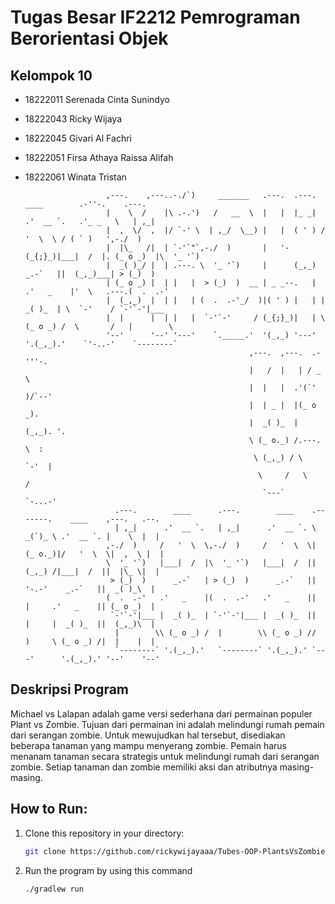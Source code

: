 # Tugas Besar IF2212 Pemrograman Berorientasi Objek
## Kelompok 10
- 18222011 Serenada Cinta Sunindyo
- 18222043 Ricky Wijaya
- 18222045 Givari Al Fachri
- 18222051 Firsa Athaya Raissa Alifah
- 18222061 Winata Tristan

                        ,---.    ,---..-./`)     _______   .---.  .---.    ____        .-''-.    .---.             
                        |    \  /    |\ .-.')   /   __  \  |   |  |_ _|  .'  __ `.   .'_ _   \   | ,_|             
                        |  ,  \/  ,  |/ `-' \  | ,_/  \__) |   |  ( ' ) /   '  \  \ / ( ` )   ',-./  )             
                        |  |\_   /|  | `-'`"`,-./  )       |   '-(_{;}_)|___|  /  |. (_ o _)  |\  '_ '`)           
                        |  _( )_/ |  | .---. \  '_ '`)     |      (_,_)    _.-`   ||  (_,_)___| > (_)  )           
                        | (_ o _) |  | |   |  > (_)  )  __ | _ _--.   | .'   _    |'  \   .---.(  .  .-'           
                        |  (_,_)  |  | |   | (  .  .-'_/  )|( ' ) |   | |  _( )_  | \  `-'    / `-'`-'|___         
                        |  |      |  | |   |  `-'`-'     / (_{;}_)|   | \ (_ o _) /  \       /   |        \        
                        '--'      '--' '---'    `._____.'  '(_,_) '---'  '.(_,_).'    `'-..-'    `--------`        
                                                        ,---.  ,---.  .-'''-.                                      
                                                        |   /  |   | / _     \                                     
                                                        |  |   |  .'(`' )/`--'                                     
                                                        |  | _ |  |(_ o _).                                        
                                                        |  _( )_  | (_,_). '.                                      
                                                        \ (_ o._) /.---.  \  :                                     
                                                         \ (_,_) / \    `-'  |                                     
                                                          \     /   \       /                                     
                                                           `---`     `-...-'                                       
                          .---.        ____      .---.        ____    .-------.    ____    ,---.   .--.            
                          | ,_|      .'  __ `.   | ,_|      .'  __ `. \  _(`)_ \ .'  __ `. |    \  |  |            
                        ,-./  )     /   '  \  \,-./  )     /   '  \  \| (_ o._)|/   '  \  \|  ,  \ |  |            
                        \  '_ '`)   |___|  /  |\  '_ '`)   |___|  /  ||  (_,_) /|___|  /  ||  |\_ \|  |            
                         > (_)  )      _.-`   | > (_)  )      _.-`   ||   '-.-'    _.-`   ||  _( )_\  |            
                        (  .  .-'   .'   _    |(  .  .-'   .'   _    ||   |     .'   _    || (_ o _)  |            
                         `-'`-'|___ |  _( )_  | `-'`-'|___ |  _( )_  ||   |     |  _( )_  ||  (_,_)\  |            
                          |        \\ (_ o _) /  |        \\ (_ o _) //   )     \ (_ o _) /|  |    |  |            
                          `--------` '.(_,_).'   `--------` '.(_,_).' `---'      '.(_,_).' '--'    '--'            


## Deskripsi Program
Michael vs Lalapan adalah game versi sederhana dari permainan populer Plant vs Zombie. Tujuan dari permainan ini adalah melindungi rumah pemain dari serangan zombie. Untuk mewujudkan hal tersebut, disediakan beberapa tanaman yang mampu menyerang zombie. Pemain harus menanam tanaman secara strategis untuk melindungi rumah dari serangan zombie. Setiap tanaman dan zombie memiliki aksi dan atributnya masing-masing.

## How to Run:
1. Clone this repository in your directory:
   ```sh
   git clone https://github.com/rickywijayaaa/Tubes-OOP-PlantsVsZombies.git
2. Run the program by using this command
    ```sh 
    ./gradlew run


